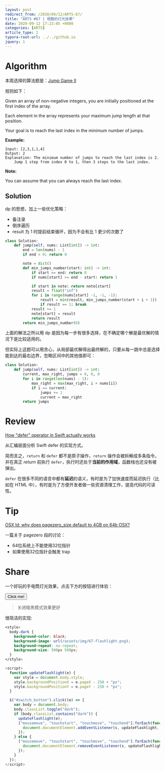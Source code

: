 ```yaml
---
layout: post
redirect_from: /2020/09/12/ARTS-67/
title: "ARTS #67 | 很酷的灯光效果"
date: 2020-09-12 17:23:05 +0800
categories: [ARTS]
article_type: 1
typora-root-url: ../../github.io
jquery: 1
---
```



# Algorithm

本周选择的算法题是：[Jump Game II](https://leetcode.com/problems/jump-game-ii/)


规则如下：

Given an array of non-negative integers, you are initially positioned at the first index of the array.

Each element in the array represents your maximum jump length at that position.

Your goal is to reach the last index in the minimum number of jumps.

**Example:**

```
Input: [2,3,1,1,4]
Output: 2
Explanation: The minimum number of jumps to reach the last index is 2.
    Jump 1 step from index 0 to 1, then 3 steps to the last index.
```

**Note:**

You can assume that you can always reach the last index.

## Solution

dp 的思想，加上一些优化策略：

- 备注录
- 倒序遍历
- result 为 1 时提前结束循环，因为不会有比 1 更少的次数了

```python
class Solution:
    def jump(self, nums: List[int]) -> int:
        end = len(nums) - 1
        if end < 0: return 0

        note = dict()
        def min_jumps_number(start: int) -> int:
            if start == end: return 0
            if nums[start] >= end - start: return 1

            if start in note: return note[start]
            result = float("inf")
            for i in range(nums[start] -1, -1, -1):
                result = min(result, min_jumps_number(start + i + 1))
                if result == 1: break
            result += 1
            note[start] = result
            return result
        return min_jumps_number(0)
```

上面的解法之所以用 dp 是因为每一步有很多选择，在不确定哪个解是最优解的情况下是比较适用的。

但实际上这题可以用贪心，从局部最优解得出最终解的，只要从每一跳中总是选择能到达的最右边界，忽略区间中的其他值即可：

```python
class Solution:
    def jump(self, nums: List[int]) -> int:
        current, max_right, jumps = 0, 0, 0
        for i in range(len(nums) - 1):
            max_right = max(max_right, i + nums[i])
            if i == current:
                jumps += 1
                current = max_right
        return jumps
```

# Review

[How "defer" operator in Swift actually works](https://medium.com/@sergeysmagleev/how-defer-operator-in-swift-actually-works-30dbacb3477b)

从汇编层面分析 Swift defer 的实现方式。

简而言之，`return` 和 `defer` 都不是原子操作，`return` 操作会被拆解成多条指令，并在真正 *return* 前执行 `defer`，执行时还处于**当前的作用域**，函数栈也还没有被弹出。

`defer` 在很多不同的语言中都有**延迟**的语义，有时是为了加快速度而延迟执行（比如在 HTML 中），有时是为了方便开发者做一些资源清理工作，提高代码的可读性。

# Tip

[OSX ld: why does pagezero_size default to 4GB on 64b OSX?](https://stackoverflow.com/questions/46916112/osx-ld-why-does-pagezero-size-default-to-4gb-on-64b-osx)

一篇关于 pagezero 段的讨论：

- 64位系统上不能使用32位指针
- 如果使用32位指针会触发 trap

# Share

一个好玩的手电筒灯光效果，点击下方的按钮进行体验：

<button id="switch_button">Click me!</button>

> 关闭暗黑模式效果更好

很简洁的实现:

```css
<style>
  body.dark {
    background-color: black;
    background-image: url(/assets/img/67-flashlight.png);
    background-repeat: no-repeat;
    background-size: 500px 500px;
  }
</style>
```

```javascript
<script>
  function updateFlashlight(e) {
    var style = document.body.style;
    style.backgroundPositionX = e.pageX - 250 + "px";
    style.backgroundPositionY = e.pageY - 250 + "px";
  }

  $("#switch_button").click((e) => {
    var body = document.body;
    body.classList.toggle("dark");
    if (body.classList.contains("dark")) {
      updateFlashlight(e);
      ["mousemove", "touchstart", "touchmove", "touchend"].forEach(function(s) {
        document.documentElement.addEventListener(s, updateFlashlight, false);
      });
    } else {
      ["mousemove", "touchstart", "touchmove", "touchend"].forEach(function(s) {
        document.documentElement.removeEventListener(s, updateFlashlight, false);
      });
    }
  });
</script>
```

<style>
  body.dark {
    background-color: black;
    background-image: url(/assets/img/67-flashlight.png);
    background-repeat: no-repeat;
    background-size: 500px 500px;
  }
</style>

<script>
  function updateFlashlight(e) {
    var style = document.body.style;
    style.backgroundPositionX = e.pageX - 250 + "px";
    style.backgroundPositionY = e.pageY - 250 + "px";
  }
  $("#switch_button").click((e) => {
    var body = document.body;
    body.classList.toggle("dark");
    if (body.classList.contains("dark")) {
      updateFlashlight(e);
      ["mousemove", "touchstart", "touchmove", "touchend"].forEach(function(s) {
        document.documentElement.addEventListener(s, updateFlashlight, false);
      });
    } else {
      ["mousemove", "touchstart", "touchmove", "touchend"].forEach(function(s) {
        document.documentElement.removeEventListener(s, updateFlashlight, false);
      });
    }
  });
</script>